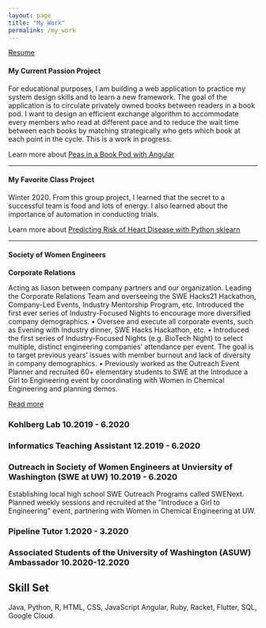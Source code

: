 ```yaml
---
layout: page
title: "My Work"
permalink: /my_work
---
```

[Resume](https://drive.google.com/file/d/1dx1CdH3tEM6bDLSQa8TWpnooUgux-XM1/view?usp=sharing)


#### My Current Passion Project

For educational purposes, I am building a web application to practice my system design skills and to learn a new framework. The goal of the application is to circulate privately owned books between readers in a book pod. I want to design an efficient exchange algorithm to accommodate every members who read at different pace and to reduce the wait time between each books by matching strategically who gets which book at each point in the cycle. This is a work in progress.

Learn more about [Peas in a Book Pod with Angular](../projects/2020/08/04/peas-in-a-book-pod.html)


-------

#### My Favorite Class Project

 Winter 2020. From this group project, I learned that the secret to a successful team is food and lots of energy. I also learned about the importance of automation in conducting trials.

Learn more about [Predicting Risk of Heart Disease with Python sklearn](../projects/2020/09/20/predicting-heart-disease.html)

-------

#### Society of Women Engineers

**Corporate Relations**

Acting as liason between company partners and our organization. Leading the Corporate Relations Team and overseeing the SWE Hacks21 Hackathon, Company-Led Events, Industry Mentorship Program, etc. Introduced the first ever series of Industry-Focused Nights to encourage more diversified company demographics. 
•	Oversee and execute all corporate events, such as Evening with Industry dinner, SWE Hacks Hackathon, etc.
•	Introduced the first series of Industry-Focused Nights (e.g. BioTech Night) to select multiple, distinct engineering companies’ attendance per event. The goal is to target previous years’ issues with member burnout and lack of diversity in company demographics. 
•	Previously worked as the Outreach Event Planner and recruited 60+ elementary students to SWE at the Introduce a Girl to Engineering event by coordinating with Women in Chemical Engineering and planning demos.


[Read more](#)


### Kohlberg Lab    10.2019 - 6.2020

### Informatics Teaching Assistant  12.2019 - 6.2020

### Outreach in Society of Women Engineers at Unviersity of Washington (SWE at UW) 10.2019 - 6.2020

Establishing local high school SWE Outreach Programs called SWENext. Planned weekly sessions and recruited at the "Introduce a Girl to Engineering" event, partnering with Women in Chemical Engineering at UW.

### Pipeline Tutor 1.2020 - 3.2020

### Associated Students of the University of Washington (ASUW) Ambassador  10.2020-12.2020



## Skill Set
Java, Python, R, HTML, CSS, JavaScript
Angular, Ruby, Racket, Flutter, SQL,
Google Cloud. 